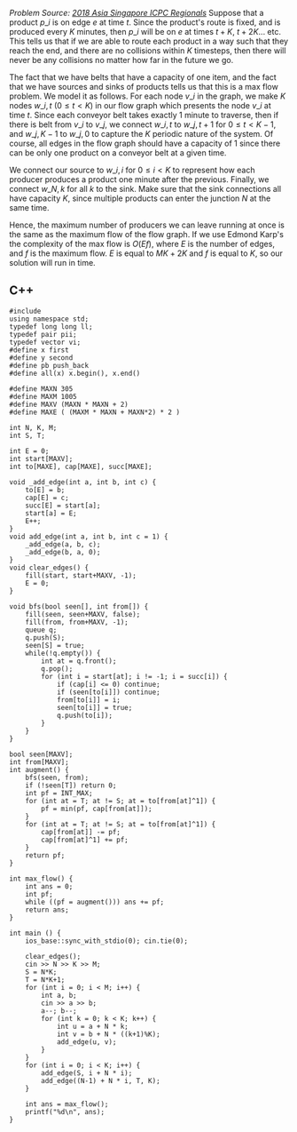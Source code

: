 _Problem Source: [2018 Asia Singapore ICPC Regionals](https://asiasg18.kattis.com/problems)_
Suppose that a product $p\_i$ is on edge $e$ at time $t$. Since the product's route is fixed, and is produced every $K$ minutes, then $p\_i$ will be on $e$ at times $t+K$, $t+2K$... etc. This tells us that if we are able to route each product in a way such that they reach the end, and there are no collisions within $K$ timesteps, then there will never be any collisions no matter how far in the future we go.

The fact that we have belts that have a capacity of one item, and the fact that we have sources and sinks of products tells us that this is a max flow problem. We model it as follows. For each node $v\_i$ in the graph, we make $K$ nodes $w\_{i,t}$ ($0 \le t < K$) in our flow graph which presents the node $v\_i$ at time $t$. Since each conveyor belt takes exactly 1 minute to traverse, then if there is belt from $v\_i$ to $v\_j$, we connect $w\_{i,t}$ to $w\_{j,t+1}$ for $0 \le t < K-1$, and $w\_{j,K-1}$ to $w\_{j,0}$ to capture the $K$ periodic nature of the system. Of course, all edges in the flow graph should have a capacity of $1$ since there can be only one product on a conveyor belt at a given time.

We connect our source to $w\_{i,i}$ for $0 \le i < K$ to represent how each producer produces a product one minute after the previous. Finally, we connect $w\_{N,k}$ for all $k$ to the sink. Make sure that the sink connections all have capacity $K$, since multiple products can enter the junction $N$ at the same time.

Hence, the maximum number of producers we can leave running at once is the same as the maximum flow of the flow graph. If we use Edmond Karp's the complexity of the max flow is $O(Ef)$, where $E$ is the number of edges, and $f$ is the maximum flow. $E$ is equal to $MK + 2K$ and $f$ is equal to $K$, so our solution will run in time.

## C++
<pre class="line-numbers"><code class="language-c++">#include <bits/stdc++.h>
using namespace std;
typedef long long ll;
typedef pair<int, int> pii;
typedef vector<int> vi;
#define x first
#define y second
#define pb push_back
#define all(x) x.begin(), x.end()

#define MAXN 305
#define MAXM 1005
#define MAXV (MAXN * MAXN + 2)
#define MAXE ( (MAXM * MAXN + MAXN*2) * 2 )

int N, K, M;
int S, T;

int E = 0;
int start[MAXV];
int to[MAXE], cap[MAXE], succ[MAXE];

void _add_edge(int a, int b, int c) {
	to[E] = b;
	cap[E] = c;
	succ[E] = start[a];
	start[a] = E;
	E++;
}
void add_edge(int a, int b, int c = 1) {
	_add_edge(a, b, c);
	_add_edge(b, a, 0);
}
void clear_edges() {
	fill(start, start+MAXV, -1);
	E = 0;
}

void bfs(bool seen[], int from[]) {
	fill(seen, seen+MAXV, false);
	fill(from, from+MAXV, -1);
	queue<int> q;
	q.push(S);
	seen[S] = true;
	while(!q.empty()) {
		int at = q.front();
		q.pop();
		for (int i = start[at]; i != -1; i = succ[i]) {
			if (cap[i] <= 0) continue;
			if (seen[to[i]]) continue;
			from[to[i]] = i;
			seen[to[i]] = true;
			q.push(to[i]);
		}
	}
}

bool seen[MAXV];
int from[MAXV];
int augment() {
	bfs(seen, from);
	if (!seen[T]) return 0;
	int pf = INT_MAX;
	for (int at = T; at != S; at = to[from[at]^1]) {
		pf = min(pf, cap[from[at]]);
	}
	for (int at = T; at != S; at = to[from[at]^1]) {
		cap[from[at]] -= pf;
		cap[from[at]^1] += pf;
	}
	return pf;
}

int max_flow() {
	int ans = 0;
	int pf;
	while ((pf = augment())) ans += pf;
	return ans;
}

int main () {
	ios_base::sync_with_stdio(0); cin.tie(0);

	clear_edges();
	cin >> N >> K >> M;
	S = N*K;
	T = N*K+1;
	for (int i = 0; i < M; i++) {
		int a, b;
		cin >> a >> b;
		a--; b--;
		for (int k = 0; k < K; k++) {
			int u = a + N * k;
			int v = b + N * ((k+1)%K);
			add_edge(u, v);
		}
	}
	for (int i = 0; i < K; i++) {
		add_edge(S, i + N * i);
		add_edge((N-1) + N * i, T, K);
	}

	int ans = max_flow();
	printf("%d\n", ans);
}
</code></pre>
